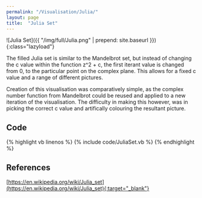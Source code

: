 ```yaml
---
permalink: "/Visualisation/Julia/"
layout: page
title:  "Julia Set"
---
```

![Julia Set]({{ "/img/full/Julia.png" | prepend: site.baseurl }}){:class="lazyload"}

The filled Julia set is similar to the Mandelbrot set, but instead of changing the c value within the function z^2 + c, the first iterant value is changed from 0, to the particular point on the complex plane. This allows for a fixed c value and a range of different pictures.  

Creation of this visualisation was comparatively simple, as the complex number function from Mandelbrot could be reused and applied to a new iteration of the visualisation. The difficulty in making this however, was in picking the correct c value and artifically colouring the resultant picture. 

Code
----------
{% highlight vb linenos %}
{% include code/JuliaSet.vb %}
{% endhighlight %}

References
----------
[https://en.wikipedia.org/wiki/Julia_set](https://en.wikipedia.org/wiki/Julia_set){:target="_blank"}
